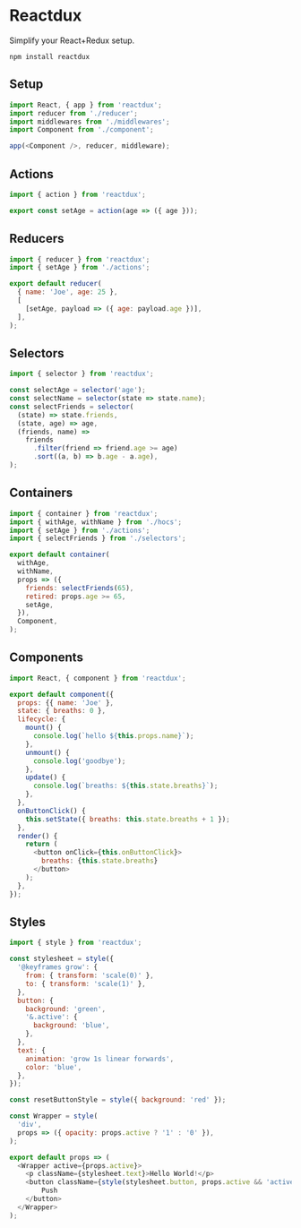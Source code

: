 # Reactdux
Simplify your React+Redux setup.

```npm install reactdux```


## Setup

```js
import React, { app } from 'reactdux';
import reducer from './reducer';
import middlewares from './middlewares';
import Component from './component';

app(<Component />, reducer, middleware);
```

## Actions

```js
import { action } from 'reactdux';

export const setAge = action(age => ({ age }));
```

## Reducers

```js
import { reducer } from 'reactdux';
import { setAge } from './actions';

export default reducer(
  { name: 'Joe', age: 25 },
  [
    [setAge, payload => ({ age: payload.age })],
  ],
);
```

## Selectors
```js
import { selector } from 'reactdux';

const selectAge = selector('age');
const selectName = selector(state => state.name);
const selectFriends = selector(
  (state) => state.friends,
  (state, age) => age,
  (friends, name) =>
    friends
      .filter(friend => friend.age >= age)
      .sort((a, b) => b.age - a.age),
);
```

## Containers
```js
import { container } from 'reactdux';
import { withAge, withName } from './hocs';
import { setAge } from './actions';
import { selectFriends } from './selectors';

export default container(
  withAge,
  withName,
  props => ({
    friends: selectFriends(65),
    retired: props.age >= 65,
    setAge,
  }),
  Component,
);
```

## Components
```js
import React, { component } from 'reactdux';

export default component({
  props: {{ name: 'Joe' },
  state: { breaths: 0 },
  lifecycle: {
    mount() {
      console.log(`hello ${this.props.name}`);
    },
    unmount() {
      console.log('goodbye');
    },
    update() {
      console.log(`breaths: ${this.state.breaths}`);
    },
  },
  onButtonClick() {
    this.setState({ breaths: this.state.breaths + 1 });
  },
  render() {
    return (
      <button onClick={this.onButtonClick}>
        breaths: {this.state.breaths}
      </button>
    );
  },
});
```

## Styles
```js
import { style } from 'reactdux';

const stylesheet = style({
  '@keyframes grow': {
    from: { transform: 'scale(0)' },
    to: { transform: 'scale(1)' },
  },
  button: {
    background: 'green',
    '&.active': {
      background: 'blue',
    },
  },
  text: {
    animation: 'grow 1s linear forwards',
    color: 'blue',
  },
});

const resetButtonStyle = style({ background: 'red' });

const Wrapper = style(
  'div',
  props => ({ opacity: props.active ? '1' : '0' }),
);

export default props => (
  <Wrapper active={props.active}>
    <p className={stylesheet.text}>Hello World!</p>
    <button className={style(stylesheet.button, props.active && 'active')}>
        Push
    </button>
  </Wrapper>
);
```
